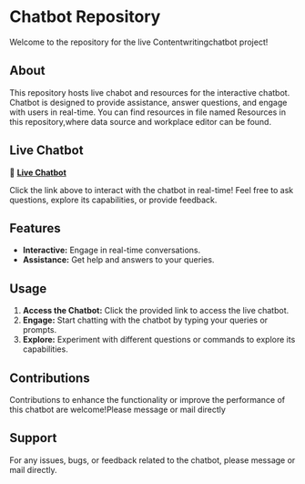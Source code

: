 # Chatbot Repository

Welcome to the repository for the live Contentwritingchatbot project!

## About

This repository hosts live chabot and resources for the interactive chatbot. Chatbot is designed to provide assistance, answer questions, and engage with users in real-time. You can find resources in file named Resources in this repository,where data source and workplace editor can be found.

## Live Chatbot

🤖 **[Live Chatbot](https://mediafiles.botpress.cloud/fe00ff40-6de4-4688-83dd-16f7e729f8bf/webchat/bot.html)**

Click the link above to interact with the chatbot in real-time! Feel free to ask questions, explore its capabilities, or provide feedback.

## Features

- **Interactive:** Engage in real-time conversations.
- **Assistance:** Get help and answers to your queries.

## Usage

1. **Access the Chatbot:** Click the provided link to access the live chatbot.
2. **Engage:** Start chatting with the chatbot by typing your queries or prompts.
3. **Explore:** Experiment with different questions or commands to explore its capabilities.

## Contributions

Contributions to enhance the functionality or improve the performance of this chatbot are welcome!Please message or mail directly

## Support

For any issues, bugs, or feedback related to the chatbot, please message or mail directly.


